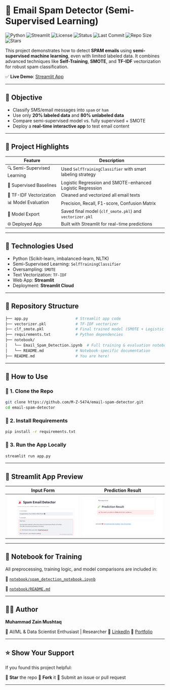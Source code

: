 
# 📧 Email Spam Detector (Semi-Supervised Learning)

![Python](https://img.shields.io/badge/Python-3.10-blue?logo=python)
![Streamlit](https://img.shields.io/badge/Built%20with-Streamlit-red?logo=streamlit)
![License](https://img.shields.io/badge/License-MIT-green.svg)
![Status](https://img.shields.io/badge/Status-Deployed-brightgreen)
![Last Commit](https://img.shields.io/github/last-commit/M-Z-5474/email-spam-detector)
![Repo Size](https://img.shields.io/github/repo-size/M-Z-5474/email-spam-detector)
![Stars](https://img.shields.io/github/stars/M-Z-5474/email-spam-detector?style=social)


This project demonstrates how to detect **SPAM emails** using **semi-supervised machine learning**, even with limited labeled data. It combines advanced techniques like **Self-Training**, **SMOTE**, and **TF-IDF** vectorization for robust spam classification.

✅ **Live Demo**: [Streamlit App](https://email-spam-detector-9tmtkvxeaqjq8sq4gcvkqp.streamlit.app)

---

## 🎯 Objective

- Classify SMS/email messages into `spam` or `ham`
- Use only **20% labeled data** and **80% unlabeled data**
- Compare semi-supervised model vs. fully supervised + SMOTE
- Deploy a **real-time interactive app** to test email content

---

## 🚀 Project Highlights

| Feature | Description |
|--------|-------------|
| 🔍 Semi-Supervised Learning | Used `SelfTrainingClassifier` with smart labeling strategy |
| 🧪 Supervised Baselines | Logistic Regression and SMOTE-enhanced Logistic Regression |
| 🧠 TF-IDF Vectorization | Cleaned and vectorized all email texts |
| 📊 Model Evaluation | Precision, Recall, F1-score, Confusion Matrix |
| 🧱 Model Export | Saved final model (`clf_smote.pkl`) and `vectorizer.pkl` |
| 🌐 Deployed App | Built with Streamlit for real-time predictions |

---

## 🧠 Technologies Used

- Python (Scikit-learn, imbalanced-learn, NLTK)
- Semi-Supervised Learning: `SelfTrainingClassifier`
- Oversampling: `SMOTE`
- Text Vectorization: `TF-IDF`
- Web App: **Streamlit**
- Deployment: **Streamlit Cloud**

---

## 📂 Repository Structure

```bash
├── app.py                     # Streamlit app code
├── vectorizer.pkl             # TF-IDF vectorizer
├── clf_smote.pkl              # Final trained model (SMOTE + Logistic Regression)
├── requirements.txt           # Python dependencies
├── notebook/
│   └── Email_Spam_Detection.ipynb  # Full training & evaluation notebook
│   └── README.md              # Notebook-specific documentation
├── README.md                  # You are here!
````

---

## 🧪 How to Use

### 🔹 1. Clone the Repo

```bash
git clone https://github.com/M-Z-5474/email-spam-detector.git
cd email-spam-detector
```

### 🔹 2. Install Requirements

```bash
pip install -r requirements.txt
```

### 🔹 3. Run the App Locally

```bash
streamlit run app.py
```

---

## 📸 Streamlit App Preview

| Input Form | Prediction Result |
|------------|------------------|
| ![form](https://raw.githubusercontent.com/M-Z-5474/email-spam-detector/main/assets/input_form.png) | ![result](https://raw.githubusercontent.com/M-Z-5474/email-spam-detector/main/assets/prediction_result.png) |

---

## 📓 Notebook for Training

All preprocessing, training logic, and model comparisons are included in:

📁 [`notebook/spam_detection_notebook.ipynb`](notebook/spam_detection_notebook.ipynb)

📄 [`notebook/README.md`](notebook/README.md)

---

## 🧑‍💻 Author

**Muhammad Zain Mushtaq**

📍 AI/ML & Data Scientist Enthusiast | Researcher 
🔗 [LinkedIn](https://www.linkedin.com/in/muhammad-zain-m-a75163358)
💼 [Portfolio](https://github.com/M-Z-5474)

---

## ⭐ Show Your Support

If you found this project helpful:

🌟 **Star** the repo
🔁 **Fork** it
🐞 Submit an issue or pull request

---


